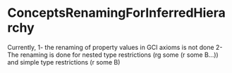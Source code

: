 # ConceptsRenamingForInferredHierarchy

Currently,  1- the renaming of property values in GCI axioms is not done 2- The renaming is done for nested type restrictions (rg some (r some B...)) and simple type restrictions (r some B)

